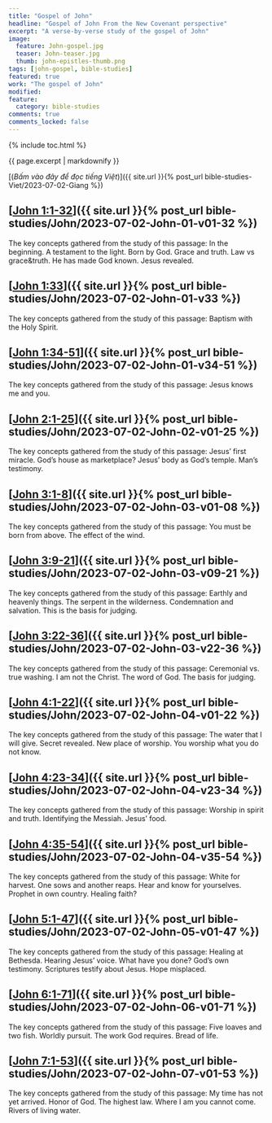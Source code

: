```yaml
---
title: "Gospel of John"
headline: "Gospel of John From the New Covenant perspective"
excerpt: "A verse-by-verse study of the gospel of John"
image: 
  feature: John-gospel.jpg
  teaser: John-teaser.jpg
  thumb: john-epistles-thumb.png
tags: [john-gospel, bible-studies]
featured: true
work: "The gospel of John"
modified:
feature:
  category: bible-studies
comments: true
comments_locked: false
---
```


{% include toc.html %}

{{ page.excerpt | markdownify }}

[(<em>Bấm vào đây để đọc tiếng Việt</em>)]({{ site.url }}{% post_url bible-studies-Viet/2023-07-02-Giang %})



##  [<u>John 1:1-32</u>]({{ site.url }}{% post_url bible-studies/John/2023-07-02-John-01-v01-32 %})

The key concepts gathered from the study of this passage: In the beginning. A testament to the light. Born by God. Grace and truth. Law vs grace&truth. He has made God known. Jesus revealed.

##  [<u>John 1:33</u>]({{ site.url }}{% post_url bible-studies/John/2023-07-02-John-01-v33 %})

The key concepts gathered from the study of this passage: Baptism with the Holy Spirit.

##  [<u>John 1:34-51</u>]({{ site.url }}{% post_url bible-studies/John/2023-07-02-John-01-v34-51 %})

The key concepts gathered from the study of this passage: Jesus knows me and you.

##  [<u>John 2:1-25</u>]({{ site.url }}{% post_url bible-studies/John/2023-07-02-John-02-v01-25 %})

The key concepts gathered from the study of this passage: Jesus’ first miracle. God’s house as marketplace? Jesus’ body as God’s temple. Man’s testimony.

##  [<u>John 3:1-8</u>]({{ site.url }}{% post_url bible-studies/John/2023-07-02-John-03-v01-08 %})

The key concepts gathered from the study of this passage: You must be born from above. The effect of the wind.

##  [<u>John 3:9-21</u>]({{ site.url }}{% post_url bible-studies/John/2023-07-02-John-03-v09-21 %})

The key concepts gathered from the study of this passage: Earthly and heavenly things. The serpent in the wilderness. Condemnation and salvation. This is the basis for judging.

##  [<u>John 3:22-36</u>]({{ site.url }}{% post_url bible-studies/John/2023-07-02-John-03-v22-36 %})

The key concepts gathered from the study of this passage: Ceremonial vs. true washing. I am not the Christ. The word of God. The basis for judging.

##  [<u>John 4:1-22</u>]({{ site.url }}{% post_url bible-studies/John/2023-07-02-John-04-v01-22 %})

The key concepts gathered from the study of this passage: The water that I will give. Secret revealed. New place of worship. You worship what you do not know.

##  [<u>John 4:23-34</u>]({{ site.url }}{% post_url bible-studies/John/2023-07-02-John-04-v23-34 %})

The key concepts gathered from the study of this passage: Worship in spirit and truth. Identifying the Messiah. Jesus’ food.

##  [<u>John 4:35-54</u>]({{ site.url }}{% post_url bible-studies/John/2023-07-02-John-04-v35-54 %})

The key concepts gathered from the study of this passage: White for harvest. One sows and another reaps. Hear and know for yourselves. Prophet in own country. Healing faith?

## [<u>John 5:1-47</u>]({{ site.url }}{% post_url bible-studies/John/2023-07-02-John-05-v01-47 %})

The key concepts gathered from the study of this passage: Healing at Bethesda. Hearing Jesus’ voice. What have you done? God’s own testimony. Scriptures testify about Jesus. Hope misplaced.

## [<u>John 6:1-71</u>]({{ site.url }}{% post_url bible-studies/John/2023-07-02-John-06-v01-71 %})

The key concepts gathered from the study of this passage: Five loaves and two fish. Worldly pursuit. The work God requires. Bread of life.

## [<u>John 7:1-53</u>]({{ site.url }}{% post_url bible-studies/John/2023-07-02-John-07-v01-53 %})

The key concepts gathered from the study of this passage: My time has not yet arrived. Honor of God. The highest law. Where I am you cannot come. Rivers of living water.

